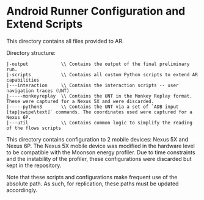 # Android Runner Configuration and Extend Scripts

This directory contains all files provided to AR.

Directory structure:

```
|-output            \\ Contains the output of the final preliminary run.
|-scripts           \\ Contains all custom Python scripts to extend AR capabilities
|---interaction     \\ Contains the interaction scripts -- user navigation traces (UNT)
|-----monkeyreplay  \\ Contains the UNT in the Monkey Replay format. These were captured for a Nexus 5X and were discarded.
|-----python3       \\ Contains the UNT via a set of `ADB input [tap|swipe\text]` commands. The coordinates used were captured for a Nexus 6P.
|---util            \\ Contains common logic to simplify the reading of the flows scripts
```

This directory contains configuration to 2 mobile devices: Nexus 5X and Nexus 6P.
The Nexus 5X mobile device was modified in the hardware level to be compatible with the Moonson energy profiler.
Due to time constraints and the instability of the profiler, these configurations were discarded but kept in the repository.

Note that these scripts and configurations make frequent use of the absolute path. 
As such, for replication, these paths must be updated accordingly.
